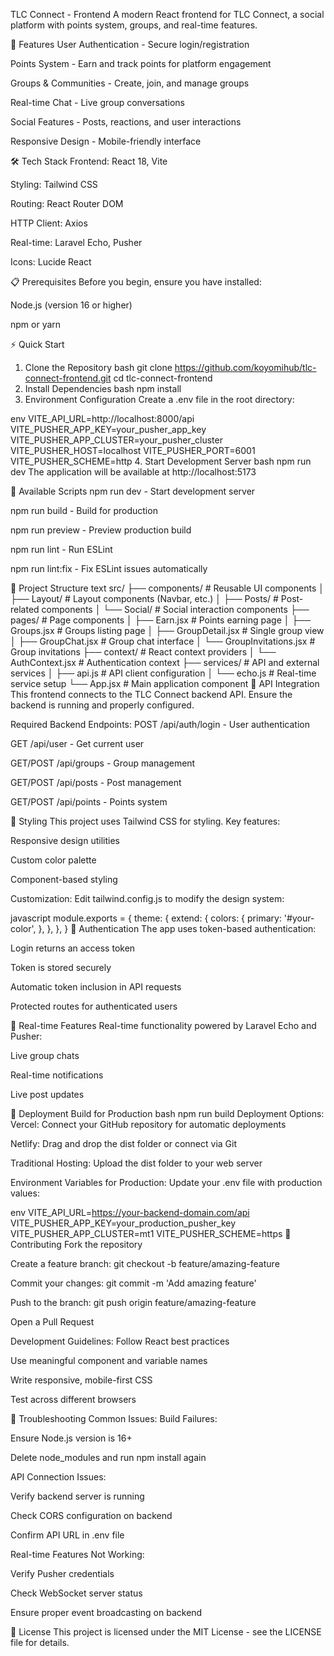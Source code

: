 TLC Connect - Frontend
A modern React frontend for TLC Connect, a social platform with points system, groups, and real-time features.

🚀 Features
User Authentication - Secure login/registration

Points System - Earn and track points for platform engagement

Groups & Communities - Create, join, and manage groups

Real-time Chat - Live group conversations

Social Features - Posts, reactions, and user interactions

Responsive Design - Mobile-friendly interface

🛠 Tech Stack
Frontend: React 18, Vite

Styling: Tailwind CSS

Routing: React Router DOM

HTTP Client: Axios

Real-time: Laravel Echo, Pusher

Icons: Lucide React

📋 Prerequisites
Before you begin, ensure you have installed:

Node.js (version 16 or higher)

npm or yarn

⚡ Quick Start
1. Clone the Repository
bash
git clone https://github.com/koyomihub/tlc-connect-frontend.git
cd tlc-connect-frontend
2. Install Dependencies
bash
npm install
3. Environment Configuration
Create a .env file in the root directory:

env
VITE_API_URL=http://localhost:8000/api
VITE_PUSHER_APP_KEY=your_pusher_app_key
VITE_PUSHER_APP_CLUSTER=your_pusher_cluster
VITE_PUSHER_HOST=localhost
VITE_PUSHER_PORT=6001
VITE_PUSHER_SCHEME=http
4. Start Development Server
bash
npm run dev
The application will be available at http://localhost:5173

🔧 Available Scripts
npm run dev - Start development server

npm run build - Build for production

npm run preview - Preview production build

npm run lint - Run ESLint

npm run lint:fix - Fix ESLint issues automatically

📁 Project Structure
text
src/
├── components/          # Reusable UI components
│   ├── Layout/         # Layout components (Navbar, etc.)
│   ├── Posts/          # Post-related components
│   └── Social/         # Social interaction components
├── pages/              # Page components
│   ├── Earn.jsx        # Points earning page
│   ├── Groups.jsx      # Groups listing page
│   ├── GroupDetail.jsx # Single group view
│   ├── GroupChat.jsx   # Group chat interface
│   └── GroupInvitations.jsx # Group invitations
├── context/            # React context providers
│   └── AuthContext.jsx # Authentication context
├── services/           # API and external services
│   ├── api.js          # API client configuration
│   └── echo.js         # Real-time service setup
└── App.jsx             # Main application component
🔌 API Integration
This frontend connects to the TLC Connect backend API. Ensure the backend is running and properly configured.

Required Backend Endpoints:
POST /api/auth/login - User authentication

GET /api/user - Get current user

GET/POST /api/groups - Group management

GET/POST /api/posts - Post management

GET/POST /api/points - Points system

🎨 Styling
This project uses Tailwind CSS for styling. Key features:

Responsive design utilities

Custom color palette

Component-based styling

Customization:
Edit tailwind.config.js to modify the design system:

javascript
module.exports = {
  theme: {
    extend: {
      colors: {
        primary: '#your-color',
      },
    },
  },
}
🔐 Authentication
The app uses token-based authentication:

Login returns an access token

Token is stored securely

Automatic token inclusion in API requests

Protected routes for authenticated users

📱 Real-time Features
Real-time functionality powered by Laravel Echo and Pusher:

Live group chats

Real-time notifications

Live post updates

🚀 Deployment
Build for Production
bash
npm run build
Deployment Options:
Vercel: Connect your GitHub repository for automatic deployments

Netlify: Drag and drop the dist folder or connect via Git

Traditional Hosting: Upload the dist folder to your web server

Environment Variables for Production:
Update your .env file with production values:

env
VITE_API_URL=https://your-backend-domain.com/api
VITE_PUSHER_APP_KEY=your_production_pusher_key
VITE_PUSHER_APP_CLUSTER=mt1
VITE_PUSHER_SCHEME=https
🤝 Contributing
Fork the repository

Create a feature branch: git checkout -b feature/amazing-feature

Commit your changes: git commit -m 'Add amazing feature'

Push to the branch: git push origin feature/amazing-feature

Open a Pull Request

Development Guidelines:
Follow React best practices

Use meaningful component and variable names

Write responsive, mobile-first CSS

Test across different browsers

🐛 Troubleshooting
Common Issues:
Build Failures:

Ensure Node.js version is 16+

Delete node_modules and run npm install again

API Connection Issues:

Verify backend server is running

Check CORS configuration on backend

Confirm API URL in .env file

Real-time Features Not Working:

Verify Pusher credentials

Check WebSocket server status

Ensure proper event broadcasting on backend

📄 License
This project is licensed under the MIT License - see the LICENSE file for details.